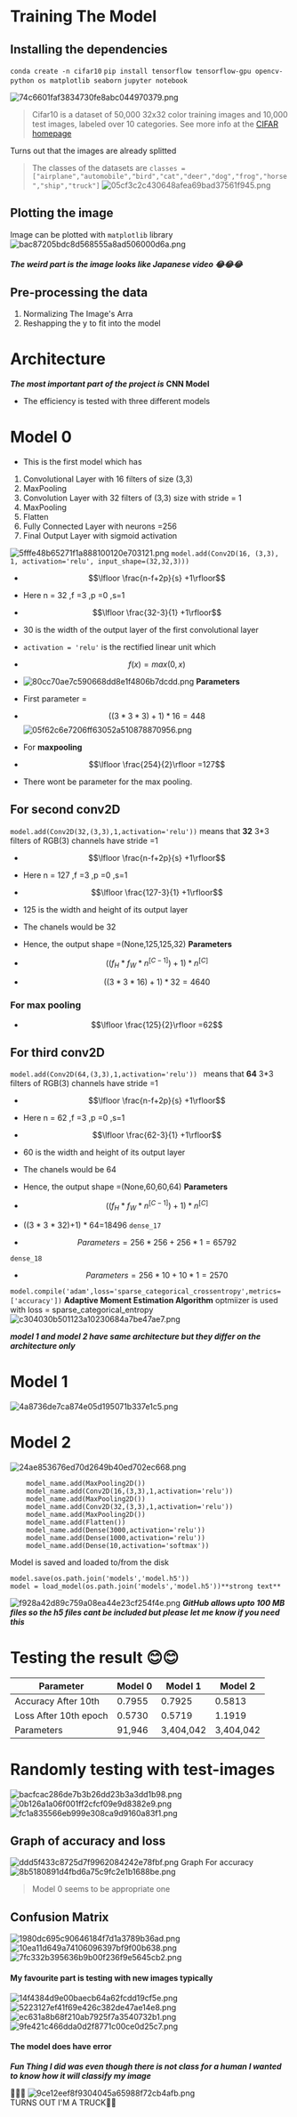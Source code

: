 # Training The Model

## Installing the dependencies

`conda create -n cifar10`
`pip install tensorflow tensorflow-gpu opencv-python os matplotlib seaborn`
`jupyter notebook`

![74c6601faf3834730fe8abc044970379.png](./_resources/74c6601faf3834730fe8abc044970379.png)

> Cifar10 is a dataset of 50,000 32x32 color training images and 10,000 test images, labeled over 10 categories. See more info at the
> [CIFAR homepage](https://www.cs.toronto.edu/~kriz/cifar.html)

Turns out that the images are already splitted

> The classes of the datasets are
> `classes = ["airplane","automobile","bird","cat","deer","dog","frog","horse","ship","truck"]`
> ![05cf3c2c430648afea69bad37561f945.png](./_resources/05cf3c2c430648afea69bad37561f945.png)

## Plotting the image

Image can be plotted with `matplotlib` library
![bac87205bdc8d568555a8ad506000d6a.png](./_resources/bac87205bdc8d568555a8ad506000d6a.png)
##### The weird part is the image looks like Japanese video 😂😂😂

## Pre-processing the data

1.  Normalizing The Image's Arra
2.  Reshapping the y to fit into the model

# Architecture

***The most important part of the project is*** **CNN Model**

- The efficiency is tested with three different models

# Model 0

- This is the first model which has

1.  Convolutional Layer with 16 filters of size (3,3)
2.  MaxPooling
3.  Convolution Layer with 32 filters of (3,3) size with stride = 1
4.  MaxPooling
5.  Flatten
6.  Fully Connected Layer with neurons =256
7.  Final Output Layer with sigmoid activation

![5fffe48b65271f1a888100120e703121.png](./_resources/5fffe48b65271f1a888100120e703121.png)
`model.add(Conv2D(16, (3,3), 1, activation='relu', input_shape=(32,32,3)))`

- $$\lfloor \frac{n-f+2p}{s} +1\rfloor$$
    
- Here n = 32 ,f =3 ,p =0 ,s=1
- $$\lfloor \frac{32-3}{1} +1\rfloor$$
    
- 30 is the width of the output layer of the first convolutional layer
- `activation = 'relu'` is the rectified linear unit which
- $$f(x) = max(0,x)$$
    
- ![80cc70ae7c590668dd8e1f4806b7dcdd.png](./_resources/80cc70ae7c590668dd8e1f4806b7dcdd.png)
**Parameters**
- First parameter = 
- $$ ( ( 3 * 3 * 3 )+1) * 16 = 448 $$
![05f62c6e7206ff63052a510878870956.png](./_resources/05f62c6e7206ff63052a510878870956.png)

- For **maxpooling**
- $$\lfloor \frac{254}{2}\rfloor =127$$
    
- There wont be parameter for the max pooling.

## For second conv2D

`model.add(Conv2D(32,(3,3),1,activation='relu'))`
means that **32** 3*3 filters of RGB(3) channels have stride =1

- $$\lfloor \frac{n-f+2p}{s} +1\rfloor$$
    
- Here n = 127 ,f =3 ,p =0 ,s=1
- $$\lfloor \frac{127-3}{1} +1\rfloor$$
    
- 125 is the width and height of its output layer
- The chanels would be 32
- Hence, the output shape =(None,125,125,32)
**Parameters**
- $$((f_{H}*f_{W}*n^{[C-1]})+1)*n^{[C]}$$
- $$ ( ( 3 * 3 * 16 ) + 1 ) * 32=4640 $$

### For max pooling

- $$\lfloor \frac{125}{2}\rfloor =62$$
    

## For third conv2D
`model.add(Conv2D(64,(3,3),1,activation='relu'))
`
means that **64** 3*3 filters of RGB(3) channels have stride =1 
-  $$\lfloor \frac{n-f+2p}{s} +1\rfloor$$
- Here n = 62 ,f =3 ,p =0 ,s=1
-  $$\lfloor \frac{62-3}{1} +1\rfloor$$ 
-  60 is the width and height of its output layer
-  The chanels would be 64
-  Hence, the output shape =(None,60,60,64)
**Parameters**
- $$((f_{H}*f_{W}*n^{[C-1]})+1)*n^{[C]} $$
- ((3 * 3 * 32)+1) * 64=18496 
`dense_17`

- $$Parameters = 256 * 256 + 256 * 1 = 65792$$

`dense_18`

- $$Parameters = 256 * 10 + 10 * 1 = 2570$$

`model.compile('adam',loss='sparse_categorical_crossentropy',metrics=['accuracy'])`
**Adaptive Moment Estimation Algorithm** optmiizer is used with loss = sparse\_categorical\_entropy
![c304030b501123a10230684a7be47ae7.png](./_resources/c304030b501123a10230684a7be47ae7.png)

***model 1 and model 2 have same architecture but they differ on the architecture only***

# Model 1

![4a8736de7ca874e05d195071b337e1c5.png](./_resources/4a8736de7ca874e05d195071b337e1c5.png)

# Model 2

![24ae853676ed70d2649b40ed702ec668.png](./_resources/24ae853676ed70d2649b40ed702ec668.png)

```model_name.add(Conv2D(8,
    model_name.add(MaxPooling2D())
    model_name.add(Conv2D(16,(3,3),1,activation='relu'))
    model_name.add(MaxPooling2D())
    model_name.add(Conv2D(32,(3,3),1,activation='relu'))
    model_name.add(MaxPooling2D())
    model_name.add(Flatten())
    model_name.add(Dense(3000,activation='relu'))
    model_name.add(Dense(1000,activation='relu'))
    model_name.add(Dense(10,activation='softmax'))
```

Model is saved and loaded to/from the disk

```
model.save(os.path.join('models','model.h5'))
model = load_model(os.path.join('models','model.h5'))**strong text**
```

![f928a42d89c759a08ea44e23cf254f4e.png](./_resources/f928a42d89c759a08ea44e23cf254f4e.png)
***GitHub allows upto 100 MB files so the h5 files cant be included but please let me know if you need this***

# Testing the result 😊😊

| Parameter | Model 0 | Model 1 | Model 2 |
| --- | --- | --- | --- |
| Accuracy After 10th | 0.7955 | 0.7925 | 0.5813 |
| Loss After 10th epoch | 0.5730 | 0.5719 | 1.1919 |
| Parameters | 91,946 | 3,404,042 | 3,404,042 |

# Randomly testing with test-images
![bacfcac286de7b3b26dd23b3a3dd1b98.png](./_resources/bacfcac286de7b3b26dd23b3a3dd1b98.png)
![0b126a1a06f001ff2cfcf09e9d8382e9.png](./_resources/0b126a1a06f001ff2cfcf09e9d8382e9.png)
![fc1a835566eb999e308ca9d9160a83f1.png](./_resources/fc1a835566eb999e308ca9d9160a83f1.png)
## Graph of accuracy and loss 
![ddd5f433c8725d7f9962084242e78fbf.png](./_resources/ddd5f433c8725d7f9962084242e78fbf.png)
Graph For accuracy
![8b5180891d4fbd6a75c9fc2e1b1688be.png](./_resources/8b5180891d4fbd6a75c9fc2e1b1688be.png)
> Model 0 seems to be appropriate one
## Confusion Matrix
![1980dc695c90646184f7d1a3789b36ad.png](./_resources/1980dc695c90646184f7d1a3789b36ad.png)
![10ea11d649a74106096397bf9f00b638.png](./_resources/10ea11d649a74106096397bf9f00b638.png)
![7fc332b395636b9b00f236f9e5645cb2.png](./_resources/7fc332b395636b9b00f236f9e5645cb2.png)
#### My favourite part is testing with new images typically
![14f4384d9e00baecb64a62fcdd19cf5e.png](./_resources/14f4384d9e00baecb64a62fcdd19cf5e.png)
![5223127ef41f69e426c382de47ae14e8.png](./_resources/5223127ef41f69e426c382de47ae14e8.png)
![ec631a8b68f210ab7925f7a3540732b1.png](./_resources/ec631a8b68f210ab7925f7a3540732b1.png)
![9fe421c466dda0d2f8771c00ce0d25c7.png](./_resources/9fe421c466dda0d2f8771c00ce0d25c7.png)
#### The model does have error
***Fun Thing I did was even though there is not class for a human I wanted to know how it will classify my image*** 

🥁🥁🥁 
![9ce12eef8f9304045a65988f72cb4afb.png](./_resources/9ce12eef8f9304045a65988f72cb4afb.png)
<br>TURNS OUT I'M A TRUCK🚚🚚
